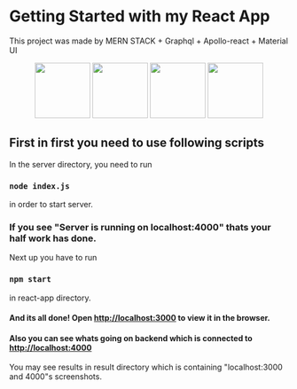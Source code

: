 
# Getting Started with my React App

This project was made by MERN STACK + Graphql + Apollo-react + Material UI

<p align="center">
  <img src="https://i.morioh.com/67feeaf72f.png" height="100" />
  <img src="https://miro.medium.com/max/400/1*nP2C50GK4_-ly_R_mq3juQ.png" height="100" />
  <img src="https://d2eip9sf3oo6c2.cloudfront.net/tags/images/000/001/216/landscape/apollo-seeklogo.com_%281%29.png" height="100" />
  <img src="https://material-ui.com/static/logo.png" height="100" /></p>

## First in first you need to use following scripts

In the server directory, you need to run 
### `node index.js`
in order to start server.

### If you see "Server is running on localhost:4000" thats your half work has done. 

Next up you have to run 
### `npm start`
in react-app directory.

#### And its all done! Open [http://localhost:3000](http://localhost:3000) to view it in the browser.
#### Also you can see whats going on backend which is connected to [http://localhost:4000](http://localhost:4000)
You may see results in result directory which is containing "localhost:3000 and 4000"s screenshots.